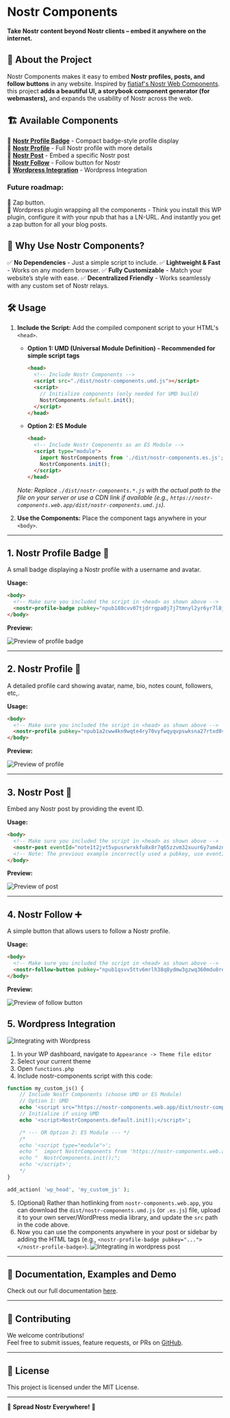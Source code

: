 # Nostr Components

**Take Nostr content beyond Nostr clients – embed it anywhere on the internet.**

## 🚀 About the Project

Nostr Components makes it easy to embed **Nostr profiles, posts, and follow buttons** in any website. Inspired by [fiatjaf's Nostr Web Components](https://unpkg.com/nostr-web-components@0.0.6/demo.html). this project **adds a beautiful UI, a storybook component generator (for webmasters),** and expands the usability of Nostr across the web.

## 🏗️ Available Components

🔹 **[Nostr Profile Badge](#1-nostr-profile-badge-)** - Compact badge-style profile display  
🔹 **[Nostr Profile](#2-nostr-profile-)** - Full Nostr profile with more details  
🔹 **[Nostr Post](#3-nostr-post-)** - Embed a specific Nostr post  
🔹 **[Nostr Follow](#4-nostr-follow-)** - Follow button for Nostr  
🔹 **[Wordpress Integration](#5-wordpress-integration)** - Wordpress Integration  

### Future roadmap:
🔹 Zap button.  
🔹 Wordpress plugin wrapping all the components - Think you install this WP plugin, configure it with your npub that has a LN-URL. And instantly you get a zap button for all your blog posts.  

## 📌 Why Use Nostr Components?

✅ **No Dependencies** - Just a simple script to include.
✅ **Lightweight & Fast** - Works on any modern browser.
✅ **Fully Customizable** - Match your website’s style with ease.
✅ **Decentralized Friendly** - Works seamlessly with any custom set of Nostr relays.

## 🛠️ Usage

1.  **Include the Script:** Add the compiled component script to your HTML's `<head>`.

    *   **Option 1: UMD (Universal Module Definition) - Recommended for simple script tags**
        ```html
        <head>
          <!-- Include Nostr Components -->
          <script src="./dist/nostr-components.umd.js"></script>
          <script>
            // Initialize components (only needed for UMD build)
            NostrComponents.default.init();
          </script>
        </head>
        ```

    *   **Option 2: ES Module**
        ```html
        <head>
          <!-- Include Nostr Components as an ES Module -->
          <script type="module">
            import NostrComponents from './dist/nostr-components.es.js';
            NostrComponents.init();
          </script>
        </head>
        ```

    *Note: Replace `./dist/nostr-components.*.js` with the actual path to the file on your server or use a CDN link if available (e.g., `https://nostr-components.web.app/dist/nostr-components.umd.js`).*

2.  **Use the Components:** Place the component tags anywhere in your `<body>`.

---

## 1. Nostr Profile Badge 🔖 

A small badge displaying a Nostr profile with a username and avatar.

**Usage:**
```html
<body>
  <!-- Make sure you included the script in <head> as shown above -->
  <nostr-profile-badge pubkey="npub180cvv07tjdrrgpa0j7j7tmnyl2yr6yr7l8j4s3evf6u64th6gkwsyjh6w6"></nostr-profile-badge>
</body>
```

**Preview:**

![Preview of profile badge](images/profile-badge-preview.png)

---

## 2. Nostr Profile 👤

A detailed profile card showing avatar, name, bio, notes count, followers, etc,.

**Usage:**

```html
<body>
  <!-- Make sure you included the script in <head> as shown above -->
  <nostr-profile pubkey="npub1a2cww4kn9wqte4ry70vyfwqyqvpswksna27rtxd8vty6c74era8sdcw83a"></nostr-profile>
</body>
```

**Preview:**

![Preview of profile](images/profile-preview.png)

---

## 3. Nostr Post 📝 

Embed any Nostr post by providing the event ID.

**Usage:**

```html
<body>
  <!-- Make sure you included the script in <head> as shown above -->
  <nostr-post eventId="note1t2jvt5vpusrwrxkfu8x8r7q65zzvm32xuur6y7am4zn475r8ucjqmwwhd2"></nostr-post>
  <!-- Note: The previous example incorrectly used a pubkey, use eventId for posts -->
</body>
```

**Preview:**

![Preview of post](images/post-preview.png)

---

## 4. Nostr Follow ➕ 

A simple button that allows users to follow a Nostr profile.

**Usage:**

```html
<body>
  <!-- Make sure you included the script in <head> as shown above -->
  <nostr-follow-button pubkey="npub1qsvv5ttv6mrlh38q8ydmw3gzwq360mdu8re2vr7rk68sqmhmsh4svhsft3"></nostr-follow-button>
</body>
```

**Preview:**

![Preview of follow button](images/follow-button-preview.png)

## 5. Wordpress Integration

![Integrating with Wordpress](images/wordpress_help.png)

1. In your WP dashboard, navigate to `Appearance -> Theme file editor` 
2. Select your current theme
3. Open `functions.php`
4. Include nostr-components script with this code:
```php
function my_custom_js() {
    // Include Nostr Components (choose UMD or ES Module)
    // Option 1: UMD
    echo '<script src="https://nostr-components.web.app/dist/nostr-components.umd.js"></script>';
    // Initialize if using UMD
    echo '<script>NostrComponents.default.init();</script>';

    /* --- OR Option 2: ES Module --- */
    /*
    echo '<script type="module">';
    echo "  import NostrComponents from 'https://nostr-components.web.app/dist/nostr-components.es.js';";
    echo "  NostrComponents.init();";
    echo '</script>';
    */
}

add_action( 'wp_head', 'my_custom_js' );
```
5. (Optional) Rather than hotlinking from `nostr-components.web.app`, you can download the `dist/nostr-components.umd.js` (or `.es.js`) file, upload it to your own server/WordPress media library, and update the `src` path in the code above.
6. Now you can use the components anywhere in your post or sidebar by adding the HTML tags (e.g., `<nostr-profile-badge pubkey="..."></nostr-profile-badge>`).
![Integrating in wordpress post](images/wordpress_post.png)

---

## 📖 Documentation, Examples and Demo

Check out our full documentation [here](https://nostr-components.web.app).  

---

## 🤝 Contributing

We welcome contributions!  
Feel free to submit issues, feature requests, or PRs on [GitHub](https://github.com/saiy2k/nostr-components/issues).

---

## 📝 License

This project is licensed under the MIT License.

---
💙 **Spread Nostr Everywhere!** 🚀
